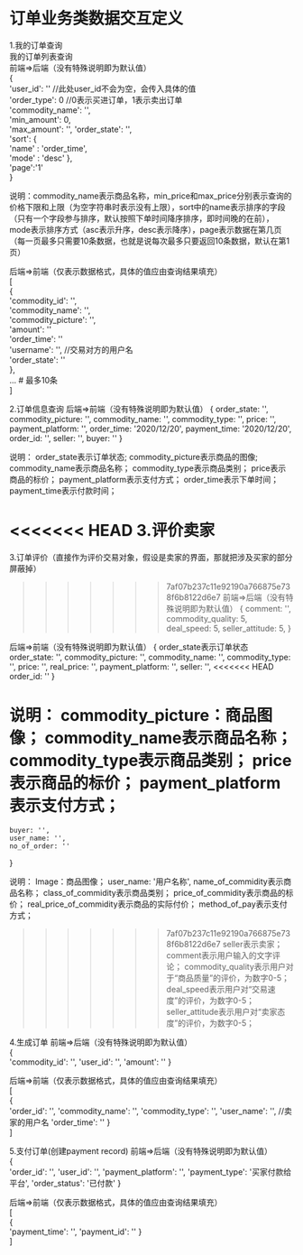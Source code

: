 # 订单业务类数据交互定义  
1.我的订单查询  
我的订单列表查询  
前端=>后端（没有特殊说明即为默认值）  
{  
    'user_id': '' //此处user_id不会为空，会传入具体的值  
    'order_type': 0 //0表示买进订单，1表示卖出订单  
    'commodity_name': '',  
    'min_amount': 0,  
    'max_amount': '',
    'order_state': '',  
    'sort': {  
        'name' : 'order_time',  
        'mode' : 'desc' 
    },  
    'page':'1'  
}  
  
说明：commodity_name表示商品名称，min_price和max_price分别表示查询的价格下限和上限（为空字符串时表示没有上限），sort中的name表示排序的字段（只有一个字段参与排序，默认按照下单时间降序排序，即时间晚的在前），mode表示排序方式（asc表示升序，desc表示降序），page表示数据在第几页（每一页最多只需要10条数据，也就是说每次最多只要返回10条数据，默认在第1页）  
  
后端=>前端（仅表示数据格式，具体的值应由查询结果填充）  
[  
    {  
        'commodity_id': '',  
        'commodity_name': '',  
        'commodity_picture': '',  
        'amount': ''  
        'order_time': ''  
        'username': '', //交易对方的用户名  
        'order_state': ''  
    },  
    ... # 最多10条  
]  


2.订单信息查询
后端=>前端（没有特殊说明即为默认值）
{
    order_state: '',
    commodity_picture: '',
    commodity_name: '',
    commodity_type: '',
    price: '',
    payment_platform: '',
    order_time: '2020/12/20',
    payment_time: '2020/12/20', 
    order_id: '',
    seller: '',
    buyer: ''
}

说明：
      order_state表示订单状态;
      commodity_picture表示商品的图像;
      commodity_name表示商品名称；
      commodity_type表示商品类别；
      price表示商品的标价；
      payment_platform表示支付方式；
      order_time表示下单时间；
      payment_time表示付款时间；


<<<<<<< HEAD
3.评价卖家
=======
3.订单评价（直接作为评价交易对象，假设是卖家的界面，那就把涉及买家的部分屏蔽掉）
>>>>>>> 7af07b237c11e92190a766875e738f6b8122d6e7
前端=>后端（没有特殊说明即为默认值）
{
    comment: '',
    commodity_quality: 5,
    deal_speed: 5,
    seller_attitude: 5,
}

后端=>前端（没有特殊说明即为默认值）
{
    order_state表示订单状态
    order_state: '',
    commodity_picture: '',
    commodity_name: '',
    commodity_type: '',
    price: '',
    real_price: '',
    payment_platform: '',
    seller: '',
<<<<<<< HEAD
    order_id: ''
}

说明：
    commodity_picture：商品图像；
    commodity_name表示商品名称；
    commodity_type表示商品类别；
    price表示商品的标价；
    payment_platform表示支付方式；
=======
    buyer: '',
    user_name: '',
    no_of_order: ''
}

说明：
    Image：商品图像；
    user_name: '用户名称',
    name_of_commidity表示商品名称；
    class_of_commidity表示商品类别；
    price_of_commidity表示商品的标价；
    real_price_of_commidity表示商品的实际付价；
    method_of_pay表示支付方式；
>>>>>>> 7af07b237c11e92190a766875e738f6b8122d6e7
    seller表示卖家；
    comment表示用户输入的文字评论；
    commodity_quality表示用户对于“商品质量”的评价，为数字0-5；
    deal_speed表示用户对“交易速度”的评价，为数字0-5；
    seller_attitude表示用户对“卖家态度”的评价，为数字0-5；


4.生成订单
前端=>后端（没有特殊说明即为默认值）  
{  
        'commodity_id': '',
        'user_id': '',
        'amount': ''
}

后端=>前端（仅表示数据格式，具体的值应由查询结果填充）  
[  
    {   
        'order_id': '',
        'commodity_name': '',
        'commodity_type': '', 
        'user_name': '', //卖家的用户名
        'order_time': ''
    }  
]  

5.支付订单(创建payment record)
前端=>后端（没有特殊说明即为默认值）  
{  
        'order_id': '',
        'user_id': '',
        'payment_platform': '',
        'payment_type': '买家付款给平台',
        'order_status': '已付款'
}

后端=>前端（仅表示数据格式，具体的值应由查询结果填充）  
[  
    {   
        'payment_time': '',
        'payment_id': ''
    }  
]  